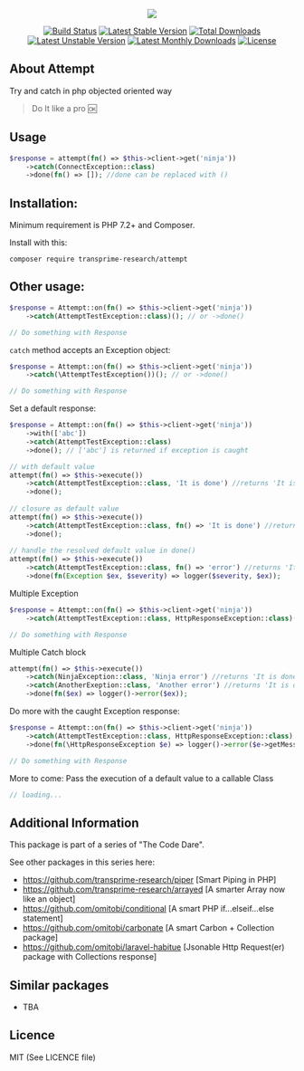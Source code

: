 <p align="center">
<img src="https://github.com/transprime-research/assets/blob/master/attempt/twitter_header_photo_2.png">
</p>

<p align="center">
<a href="https://travis-ci.org/transprime-research/attempt"> <img src="https://travis-ci.org/transprime-research/attempt.svg?branch=master" alt="Build Status"/></a>
<a href="https://packagist.org/packages/transprime-research/attempt"> <img src="https://poser.pugx.org/transprime-research/attempt/v/stable" alt="Latest Stable Version"/></a>
<a href="https://packagist.org/packages/transprime-research/attempt"> <img src="https://poser.pugx.org/transprime-research/attempt/downloads" alt="Total Downloads"/></a>
<a href="https://packagist.org/packages/transprime-research/attempt"> <img src="https://poser.pugx.org/transprime-research/attempt/v/unstable" alt="Latest Unstable Version"/></a>
<a href="https://packagist.org/packages/transprime-research/attempt"> <img src="https://poser.pugx.org/transprime-research/attempt/d/monthly" alt="Latest Monthly Downloads"/></a>
  <a href="https://packagist.org/packages/transprime-research/attempt"> <img src="https://poser.pugx.org/transprime-research/attempt/license" alt="License"/></a>

## About Attempt
Try and catch in php objected oriented way
> Do It like a pro :ok:

## Usage

```php
$response = attempt(fn() => $this->client->get('ninja'))
    ->catch(ConnectException::class)
    ->done(fn() => []); //done can be replaced with ()
```

## Installation:

Minimum requirement is PHP 7.2+ and Composer.

Install with this:

```shell script
composer require transprime-research/attempt
```

## Other usage:

```php
$response = Attempt::on(fn() => $this->client->get('ninja'))
    ->catch(AttemptTestException::class)(); // or ->done()

// Do something with Response
```

`catch` method accepts an Exception object:

```php
$response = Attempt::on(fn() => $this->client->get('ninja'))
    ->catch(\AttemptTestException())(); // or ->done()

// Do something with Response
```

Set a default response:

```php
$response = Attempt::on(fn() => $this->client->get('ninja'))
    ->with(['abc'])
    ->catch(AttemptTestException::class)
    ->done(); // ['abc'] is returned if exception is caught  
```
```php
// with default value
attempt(fn() => $this->execute())
    ->catch(AttemptTestException::class, 'It is done') //returns 'It is done'
    ->done();
    
// closure as default value
attempt(fn() => $this->execute())
    ->catch(AttemptTestException::class, fn() => 'It is done') //returns 'It is done'
    ->done();
    
// handle the resolved default value in done()
attempt(fn() => $this->execute())
    ->catch(AttemptTestException::class, fn() => 'error') //returns 'It is done'
    ->done(fn(Exception $ex, $severity) => logger($severity, $ex));
```
Multiple Exception

```php
$response = Attempt::on(fn() => $this->client->get('ninja'))
    ->catch(AttemptTestException::class, HttpResponseException::class)()

// Do something with Response
```

Multiple Catch block

```php
attempt(fn() => $this->execute())
    ->catch(NinjaException::class, 'Ninja error') //returns 'It is done')
    ->catch(AnotherExeption::class, 'Another error') //returns 'It is done'
    ->done(fn($ex) => logger()->error($ex));
```

Do more with the caught Exception response:

```php
$response = Attempt::on(fn() => $this->client->get('ninja'))
    ->catch(AttemptTestException::class, HttpResponseException::class)
    ->done(fn(\HttpResponseException $e) => logger()->error($e->getMessage()));

// Do something with Response
```

More to come: Pass the execution of a default value to a callable Class

```php
// loading...
```

## Additional Information

This package is part of a series of "The Code Dare".

See other packages in this series here:

- https://github.com/transprime-research/piper [Smart Piping in PHP]
- https://github.com/transprime-research/arrayed [A smarter Array now like an object]
- https://github.com/omitobi/conditional [A smart PHP if...elseif...else statement]
- https://github.com/omitobi/carbonate [A smart Carbon + Collection package]
- https://github.com/omitobi/laravel-habitue [Jsonable Http Request(er) package with Collections response]

## Similar packages

- TBA

## Licence

MIT (See LICENCE file)
